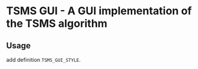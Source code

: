 # TSMS GUI - A GUI implementation of the TSMS algorithm

## Usage

add definition `TSMS_GUI_STYLE`.

